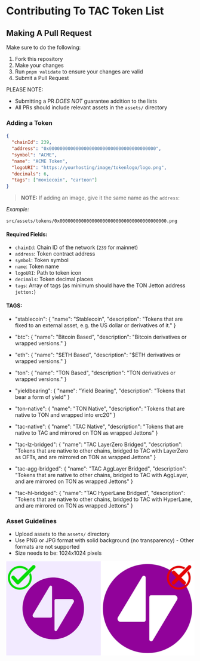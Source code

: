 # Contributing To TAC Token List

## Making A Pull Request

Make sure to do the following:
1. Fork this repository
2. Make your changes
3. Run `pnpm validate` to ensure your changes are valid
4. Submit a Pull Request

PLEASE NOTE:
- Submitting a PR _DOES NOT_ guarantee addition to the lists
- All PRs should include relevant assets in the `assets/` directory

### Adding a Token

```json
{
  "chainId": 239,
  "address": "0x0000000000000000000000000000000000000000",
  "symbol": "ACME",
  "name": "ACME Token",
  "logoURI": "https://yourhosting/image/tokenlogo/logo.png",
  "decimals": 6,
  "tags": ["moviecoin", "cartoon"]
}
```

> **NOTE:** If adding an image, give it the same name as the `address`:

_Example:_
```
src/assets/tokens/0x0000000000000000000000000000000000000000.png
```

#### Required Fields:

- `chainId`: Chain ID of the network (`239` for mainnet)
- `address`: Token contract address
- `symbol`: Token symbol
- `name`: Token name
- `logoURI`: Path to token icon
- `decimals`: Token decimal places
- `tags`: Array of tags (as minimum should have the TON Jetton address `jetton:`)

#### TAGS:
- "stablecoin": {
  "name": "Stablecoin",
  "description": "Tokens that are fixed to an external asset, e.g. the US dollar or derivatives of it."
}

- "btc": {
  "name": "Bitcoin Based",
  "description": "Bitcoin derivatives or wrapped versions."
}

- "eth": {
  "name": "$ETH Based",
  "description": "$ETH derivatives or wrapped versions."
}

- "ton": {
  "name": "TON Based",
  "description": "TON derivatives or wrapped versions."
}

- "yieldbearing": {
  "name": "Yield Bearing",
  "description": "Tokens that bear a form of yield"
}

- "ton-native": {
  "name": "TON Native",
  "description": "Tokens that are native to TON and wrapped into erc20"
}

- "tac-native": {
  "name": "TAC Native",
  "description": "Tokens that are native to TAC and mirrored on TON as wrapped Jettons"
}

- "tac-lz-bridged": {
  "name": "TAC LayerZero Bridged",
  "description": "Tokens that are native to other chains, bridged to TAC with LayerZero as OFTs, and are mirrored on TON as wrapped Jettons"
}

- "tac-agg-bridged": {
  "name": "TAC AggLayer Bridged",
  "description": "Tokens that are native to other chains, bridged to TAC with AggLayer, and are mirrored on TON as wrapped Jettons"
}

- "tac-hl-bridged": {
  "name": "TAC HyperLane Bridged",
  "description": "Tokens that are native to other chains, bridged to TAC with HyperLane, and are mirrored on TON as wrapped Jettons"
}

### Asset Guidelines

- Upload assets to the `assets/` directory
- Use PNG or JPG format with solid background (no transparency) - Other formats are not supported
- Size needs to be: 1024x1024 pixels

![Guidelines](README/example.jpg)
